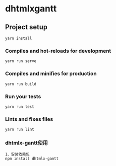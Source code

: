 # dhtmlxgantt

## Project setup
```
yarn install
```

### Compiles and hot-reloads for development
```
yarn run serve
```

### Compiles and minifies for production
```
yarn run build
```

### Run your tests
```
yarn run test
```

### Lints and fixes files
```
yarn run lint
```

### dhtmlx-gantt使用
```
1、安装依赖包
npm install dhtmlx-gantt
```
